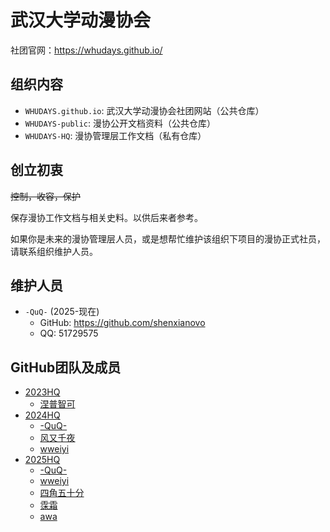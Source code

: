 # 武汉大学动漫协会

社团官网：https://whudays.github.io/

## 组织内容

- `WHUDAYS.github.io`: 武汉大学动漫协会社团网站（公共仓库）
- `WHUDAYS-public`: 漫协公开文档资料（公共仓库）
- `WHUDAYS-HQ`: 漫协管理层工作文档（私有仓库）

## 创立初衷

~~控制，收容，保护~~

保存漫协工作文档与相关史料。以供后来者参考。

如果你是未来的漫协管理层人员，或是想帮忙维护该组织下项目的漫协正式社员，请联系组织维护人员。

## 维护人员

- `-QuQ-` (2025-现在)
  - GitHub: https://github.com/shenxianovo
  - QQ: 51729575

## GitHub团队及成员

- [2023HQ](https://github.com/orgs/WHUDAYS/teams/2023hq)
  - [涅普智可](https://github.com/Nepchico)
- [2024HQ](https://github.com/orgs/WHUDAYS/teams/2024hq)
  - [-QuQ-](https://github.com/shenxianovo)
  - [风又千夜](https://github.com/Kazamata-Chiya)
  - [wweiyi](https://github.com/wweiyi2004)
- [2025HQ](https://github.com/orgs/WHUDAYS/teams/2025hq)
  - [-QuQ-](https://github.com/shenxianovo)
  - [wweiyi](https://github.com/wweiyi2004)
  - [四角五十分](https://github.com/sternklare)
  - [霂霜](https://github.com/Mushayuki)
  - [awa](https://github.com/xiaoben520)
